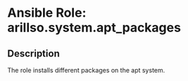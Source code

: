 # Ansible Role: arillso.system.apt_packages

## Description

The role installs different packages on the apt system.
